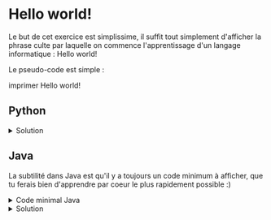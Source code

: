 # Hello world!

Le but de cet exercice est simplissime, il suffit tout simplement d'afficher la phrase culte par laquelle on commence l'apprentissage d'un langage informatique : Hello world!

Le pseudo-code est simple :

imprimer Hello world!

## Python

<details>
  <summary>Solution</summary>
  ```python
  print("Hello world!")
  ```
</details>

## Java

La subtilité dans Java est qu'il y a toujours un code minimum à afficher, que tu ferais bien d'apprendre par coeur le plus rapidement possible :)

<details>
  <summary>Code minimal Java</summary>
  <code>
    class Main {
      public static void main(String[] args) {
        // ton code ici
      }
    }
  </code>
</details>

<details>
  <summary>Solution</summary>
  <code>
    class Main {
      public static void main(String[] args) {
        System.out.println("Hello world!");
      }
    }
  </code>
</details>

